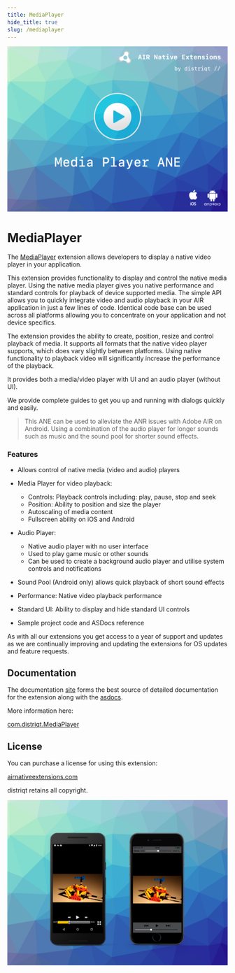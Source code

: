 ```yaml
---
title: MediaPlayer
hide_title: true
slug: /mediaplayer
---
```


![](images/hero.png)

# MediaPlayer

The [MediaPlayer](https://airnativeextensions.com/extension/com.distriqt.MediaPlayer) 
extension allows developers to display a native video player in your application.

This extension provides functionality to display and control the native media player. 
Using the native media player gives you native performance and standard controls for 
playback of device supported media. The simple API allows you to quickly integrate 
video and audio playback in your AIR application in just a few lines of code. 
Identical code base can be used across all platforms allowing you to concentrate on 
your application and not device specifics.

The extension provides the ability to create, position, resize and control playback 
of media. It supports all formats that the native video player supports, which does 
vary slightly between platforms. Using native functionality to playback video will 
significantly increase the performance of the playback.

It provides both a media/video player with UI and an audio player (without UI).

We provide complete guides to get you up and running with dialogs quickly and easily.


>
> This ANE can be used to alleviate the ANR issues with Adobe AIR on Android. Using a 
> combination of the audio player for longer sounds such as music and the sound pool
> for shorter sound effects. 
>


### Features

- Allows control of native media (video and audio) players
- Media Player for video playback:
  - Controls: Playback controls including: play, pause, stop and seek
  - Position: Ability to position and size the player
  - Autoscaling of media content
  - Fullscreen ability on iOS and Android
- Audio Player:
  - Native audio player with no user interface
  - Used to play game music or other sounds 
  - Can be used to create a background audio player and utilise system controls and notifications 
- Sound Pool (Android only) allows quick playback of short sound effects
- Performance: Native video playback performance

- Standard UI: Ability to display and hide standard UI controls
- Sample project code and ASDocs reference


As with all our extensions you get access to a year of support and updates as we are 
continually improving and updating the extensions for OS updates and feature requests.


## Documentation

The documentation [site](https://docs.airnativeextensions.com/docs/mediaplayer/) forms the best source of detailed documentation for the extension along with the [asdocs](https://docs.airnativeextensions.com/asdocs/mediaplayer/). 

More information here: 

[com.distriqt.MediaPlayer](https://airnativeextensions.com/extension/com.distriqt.MediaPlayer)



## License

You can purchase a license for using this extension:

[airnativeextensions.com](https://airnativeextensions.com/)

distriqt retains all copyright.

![](images/promo.png)
